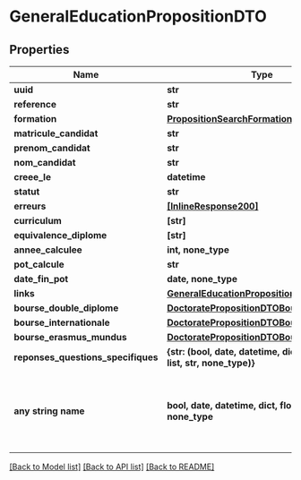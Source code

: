 # GeneralEducationPropositionDTO


## Properties
Name | Type | Description | Notes
------------ | ------------- | ------------- | -------------
**uuid** | **str** |  | 
**reference** | **str** |  | 
**formation** | [**PropositionSearchFormation**](PropositionSearchFormation.md) |  | 
**matricule_candidat** | **str** |  | 
**prenom_candidat** | **str** |  | 
**nom_candidat** | **str** |  | 
**creee_le** | **datetime** |  | 
**statut** | **str** |  | 
**erreurs** | [**[InlineResponse200]**](InlineResponse200.md) |  | 
**curriculum** | **[str]** |  | 
**equivalence_diplome** | **[str]** |  | 
**annee_calculee** | **int, none_type** |  | [optional] 
**pot_calcule** | **str** |  | [optional] 
**date_fin_pot** | **date, none_type** |  | [optional] 
**links** | [**GeneralEducationPropositionDTOLinks**](GeneralEducationPropositionDTOLinks.md) |  | [optional] 
**bourse_double_diplome** | [**DoctoratePropositionDTOBourseRecherche**](DoctoratePropositionDTOBourseRecherche.md) |  | [optional] 
**bourse_internationale** | [**DoctoratePropositionDTOBourseRecherche**](DoctoratePropositionDTOBourseRecherche.md) |  | [optional] 
**bourse_erasmus_mundus** | [**DoctoratePropositionDTOBourseRecherche**](DoctoratePropositionDTOBourseRecherche.md) |  | [optional] 
**reponses_questions_specifiques** | **{str: (bool, date, datetime, dict, float, int, list, str, none_type)}** |  | [optional] 
**any string name** | **bool, date, datetime, dict, float, int, list, str, none_type** | any string name can be used but the value must be the correct type | [optional]

[[Back to Model list]](../README.md#documentation-for-models) [[Back to API list]](../README.md#documentation-for-api-endpoints) [[Back to README]](../README.md)


